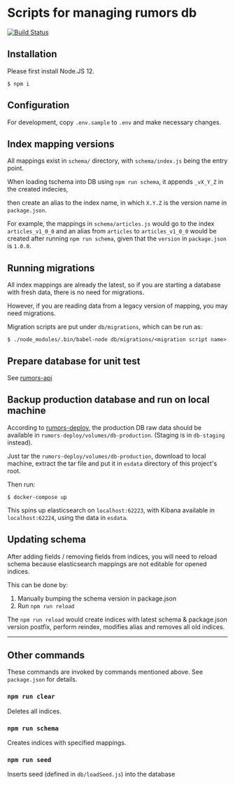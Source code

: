 Scripts for managing rumors db
==========

[![Build Status](https://travis-ci.org/cofacts/rumors-db.svg?branch=master)](https://travis-ci.org/cofacts/rumors-db)

## Installation

Please first install Node.JS 12.

```
$ npm i
```

## Configuration

For development, copy `.env.sample` to `.env` and make necessary changes.


## Index mapping versions

All mappings exist in `schema/` directory, with `schema/index.js` being the entry point.

When loading tschema into DB using `npm run schema`, it appends `_vX_Y_Z` in the created indecies,

then create an alias to the index name, in which `X.Y.Z` is the version name in `package.json`.

For example, the mappings in `schema/articles.js` would go to the index `articles_v1_0_0` and an
alias from `articles` to `articles_v1_0_0` would be created after running `npm run schema`, given
that the `version` in `package.json` is `1.0.0`.

## Running migrations

All index mappings are already the latest, so if you are starting a database with fresh data,
there is no need for migrations.

However, if you are reading data from a legacy version of mapping, you may need migrations.

Migration scripts are put under `db/migrations`, which can be run as:

```
$ ./node_modules/.bin/babel-node db/migrations/<migration script name>
```

## Prepare database for unit test

See [rumors-api](https://github.com/cofacts/rumors-api)

## Backup production database and run on local machine

According to [rumors-deploy](https://github.com/cofacts/rumors-deploy/), the production DB raw data
should be available in `rumors-deploy/volumes/db-production`. (Staging is in `db-staging` instead).

Just tar the `rumors-deploy/volumes/db-production`, download to local machine, extract the tar file
and put it in `esdata` directory of this project's root.

Then run:

```
$ docker-compose up
```

This spins up elasticsearch on `localhost:62223`, with Kibana available in `localhost:62224`, using
the data in `esdata`.

## Updating schema

After adding fields / removing fields from indices, you will need to reload schema because
elasticsearch mappings are not editable for opened indices.

This can be done by:

1. Manually bumping the schema version in package.json
2. Run `npm run reload`

The `npm run reload` would create indices with latest schema & package.json version postfix,
perform reindex, modifies alias and removes all old indices.

---

## Other commands

These commands are invoked by commands mentioned above. See `package.json` for details.

### `npm run clear`

Deletes all indices.

### `npm run schema`

Creates indices with specified mappings.

### `npm run seed`

Inserts seed (defined in `db/loadSeed.js`) into the database
